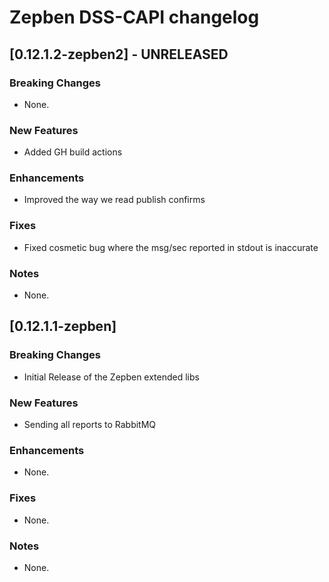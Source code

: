 # Zepben DSS-CAPI changelog
## [0.12.1.2-zepben2] - UNRELEASED
### Breaking Changes
* None.

### New Features
* Added GH build actions

### Enhancements
* Improved the way we read publish confirms

### Fixes
* Fixed cosmetic bug where the msg/sec reported in stdout is inaccurate

### Notes
* None.

## [0.12.1.1-zepben] 
### Breaking Changes

* Initial Release of the Zepben extended libs

### New Features
* Sending all reports to RabbitMQ

### Enhancements
* None.

### Fixes
* None.

### Notes
* None.


